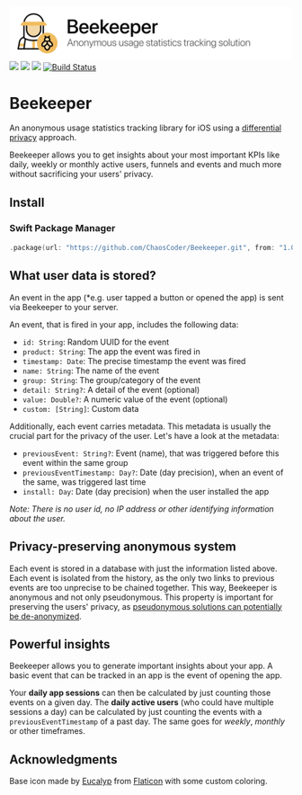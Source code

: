![](https://github.com/ChaosCoder/Beekeeper/blob/master/Logo.png)
[![](http://img.shields.io/badge/Swift-5.0-blue.svg)]() [![](http://img.shields.io/badge/iOS-15.0%2B-blue.svg)]() [![](https://img.shields.io/github/license/ChaosCoder/Beekeeper.svg)](LICENSE.md) [![Build Status](https://app.bitrise.io/app/de6c8de2d3e47847/status.svg?token=almCOiEviEDNJOAM2G5WQQ&branch=master)](https://app.bitrise.io/app/de6c8de2d3e47847)

# Beekeeper
An anonymous usage statistics tracking library for iOS using a [differential privacy](https://en.wikipedia.org/wiki/Differential_privacy) approach.

Beekeeper allows you to get insights about your most important KPIs like daily, weekly or monthly active users, funnels and events and much more without sacrificing your users' privacy.

## Install

### Swift Package Manager

```swift
.package(url: "https://github.com/ChaosCoder/Beekeeper.git", from: "1.0.0")
```

## What user data is stored?

An event in the app (*e.g. user tapped a button or opened the app) is sent via Beekeeper to your server.

An event, that is fired in your app, includes the following data:

- `id: String`: Random UUID for the event
- `product: String`: The app the event was fired in
- `timestamp: Date`: The precise timestamp the event was fired
- `name: String`: The name of the event
- `group: String`: The group/category of the event
- `detail: String?`: A detail of the event (optional)
- `value: Double?`: A numeric value of the event (optional)
- `custom: [String]`: Custom data

Additionally, each event carries metadata. This metadata is usually the crucial part for the privacy of the user. Let's have a look at the metadata:
- `previousEvent: String?`: Event (name), that was triggered before this event within the same group
- `previousEventTimestamp: Day?`: Date (day precision), when an event of the same, was triggered last time
- `install: Day`: Date (day precision) when the user installed the app

*Note: There is no user id, no IP address or other identifying information about the user.*

## Privacy-preserving anonymous system

Each event is stored in a database with just the information listed above. Each event is isolated from the history, as the only two links to previous events are too unprecise to be chained together. This way, Beekeeper is anonymous and not only pseudonymous. This property is important for preserving the users' privacy, as [pseudonymous solutions can potentially be de-anonymized](https://iapp.org/news/a/looking-to-comply-with-gdpr-heres-a-primer-on-anonymization-and-pseudonymization/).

## Powerful insights

Beekeeper allows you to generate important insights about your app. A basic event that can be tracked in an app is the event of opening the app.

Your **daily app sessions** can then be calculated by just counting those events on a given day. The **daily active users** (who could have multiple sessions a day) can be calculated by just counting the events with a `previousEventTimestamp` of a past day. The same goes for _weekly_, *monthly* or other timeframes.

## Acknowledgments

Base icon made by [Eucalyp](https://www.flaticon.com/authors/eucalyp) from [Flaticon](https://www.flaticon.com/) with some custom coloring.
